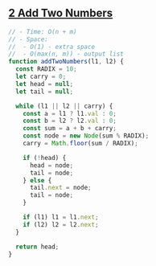 ## [2 Add Two Numbers](https://leetcode.com/problems/add-two-numbers/description/)

<!-- notecardId: 1760261325361 -->

```js
// - Time: O(n + m)
// - Space:
//  - O(1) - extra space
//  - O(max(n, m)) - output list
function addTwoNumbers(l1, l2) {
  const RADIX = 10;
  let carry = 0;
  let head = null;
  let tail = null;

  while (l1 || l2 || carry) {
    const a = l1 ? l1.val : 0;
    const b = l2 ? l2.val : 0;
    const sum = a + b + carry;
    const node = new Node(sum % RADIX);
    carry = Math.floor(sum / RADIX);

    if (!head) {
      head = node;
      tail = node;
    } else {
      tail.next = node;
      tail = node;
    }

    if (l1) l1 = l1.next;
    if (l2) l2 = l2.next;
  }

  return head;
}
```
